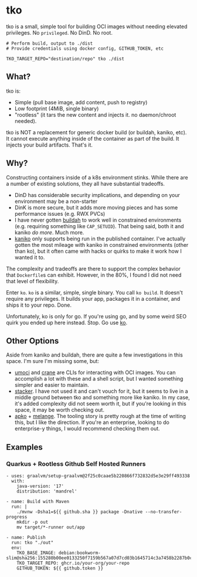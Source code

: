 # tko

tko is a small, simple tool for building OCI images without needing elevated privileges. No `privileged`. No DinD. No root.

```
# Perform build, output to ./dist
# Provide credentials using docker config, GITHUB_TOKEN, etc

TKO_TARGET_REPO="destination/repo" tko ./dist
```

## What?

tko is:
- Simple (pull base image, add content, push to registry)
- Low footprint (4MiB, single binary)
- "rootless" (it tars the new content and injects it. no daemon/chroot needed).

tko is NOT a replacement for generic docker build (or buildah, kaniko, etc). It cannot execute anything inside of the container as part of the build. It injects your build artifacts. That's it.
 
## Why?

Constructing containers inside of a k8s environment stinks. While there are a number of existing solutions, they all have substantial tradeoffs.

- DinD has considerable security implications, and depending on your environment may be a non-starter
- DinK is more secure, but it adds more moving pieces and has some performance issues (e.g. RWX PVCs)
- I have never gotten [buildah](https://github.com/containers/buildah) to work well in constrained environments (e.g. requiring something like `CAP_SETUID`). That being said, both it and kaniko _do more_. Much more. 
- [kaniko](https://github.com/GoogleContainerTools/kaniko) only supports being run in the published container. I've actually gotten the most mileage with kaniko in constrained environments (other than ko), but it often came with hacks or quirks to make it work how I wanted it to.

The complexity and tradeoffs are there to support the complex behavior that `Dockerfile`s can exhibit. However, in the 80%, I found I did not need that level of flexibility.

Enter `ko`. `ko` is a similar, simple, single binary. You call `ko build`. It doesn't require any privileges. It builds your app, packages it in a container, and ships it to your repo. Done.

Unfortunately, ko is only for go. If you're using go, and by some weird SEO quirk you ended up here instead. Stop. Go use [ko](https://ko.build).

## Other Options

Aside from kaniko and buildah, there are quite a few investigations in this space. I'm sure I'm missing some, but:

- [umoci](https://umo.ci/) and [crane](https://github.com/google/go-containerregistry/blob/main/cmd/crane/README.md) are CLIs for interacting with OCI images. You can accomplish a lot with these and a shell script, but I wanted something simpler and easier to maintain.
- [stacker](https://github.com/project-stacker/stacker). I have not used it and can't vouch for it, but it seems to live in a middle ground between tko and something more like kaniko. In my case, it's added complexity did not seem worth it, but if you're looking in this space, it may be worth checking out.
- [apko](https://github.com/chainguard-dev/apko) + [melange](https://github.com/chainguard-dev/melange). The tooling story is pretty rough at the time of writing this, but I like the direction. If you're an enterprise, looking to do enterprise-y things, I would recommend checking them out.

## Examples

### Quarkus + Rootless Github Self Hosted Runners

```
- uses: graalvm/setup-graalvm@2f25c0caae5b220866f732832d5e3e29ff493338
  with:
    java-version: '17'
    distribution: 'mandrel'
    
- name: Build with Maven
  run: |
    ./mvnw -Dsha1=${{ github.sha }} package -Dnative --no-transfer-progress
    mkdir -p out
    mv target/*-runner out/app

- name: Publish
  run: tko "./out"
  env:
    TKO_BASE_IMAGE: debian:bookworm-slim@sha256:155280b00ee0133250f7159b567a07d7cd03b1645714c3a7458b2287b0ca83cb
    TKO_TARGET_REPO: ghcr.io/your-org/your-repo
    GITHUB_TOKEN: ${{ github.token }}
```
